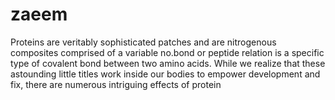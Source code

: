 # zaeem
Proteins are veritably sophisticated patches and are nitrogenous composites comprised of a variable no.bond or peptide relation is a specific type of covalent bond between two amino acids. While we realize that these astounding little titles work inside our bodies to empower development and fix, there are numerous intriguing effects of protein 
